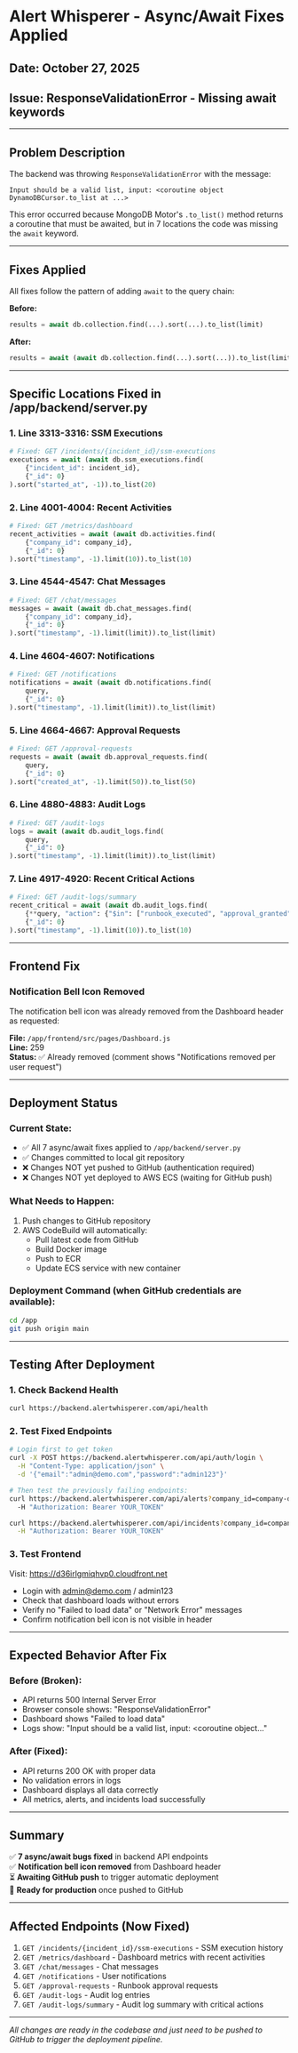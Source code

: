 # Alert Whisperer - Async/Await Fixes Applied

## Date: October 27, 2025
## Issue: ResponseValidationError - Missing await keywords

---

## Problem Description

The backend was throwing `ResponseValidationError` with the message:
```
Input should be a valid list, input: <coroutine object DynamoDBCursor.to_list at ...>
```

This error occurred because MongoDB Motor's `.to_list()` method returns a coroutine that must be awaited, but in 7 locations the code was missing the `await` keyword.

---

## Fixes Applied

All fixes follow the pattern of adding `await` to the query chain:

**Before:**
```python
results = await db.collection.find(...).sort(...).to_list(limit)
```

**After:**
```python  
results = await (await db.collection.find(...).sort(...)).to_list(limit)
```

---

## Specific Locations Fixed in /app/backend/server.py

### 1. Line 3313-3316: SSM Executions
```python
# Fixed: GET /incidents/{incident_id}/ssm-executions
executions = await (await db.ssm_executions.find(
    {"incident_id": incident_id},
    {"_id": 0}
).sort("started_at", -1)).to_list(20)
```

### 2. Line 4001-4004: Recent Activities
```python
# Fixed: GET /metrics/dashboard
recent_activities = await (await db.activities.find(
    {"company_id": company_id},
    {"_id": 0}
).sort("timestamp", -1).limit(10)).to_list(10)
```

### 3. Line 4544-4547: Chat Messages
```python
# Fixed: GET /chat/messages
messages = await (await db.chat_messages.find(
    {"company_id": company_id},
    {"_id": 0}
).sort("timestamp", -1).limit(limit)).to_list(limit)
```

### 4. Line 4604-4607: Notifications
```python
# Fixed: GET /notifications
notifications = await (await db.notifications.find(
    query,
    {"_id": 0}
).sort("timestamp", -1).limit(limit)).to_list(limit)
```

### 5. Line 4664-4667: Approval Requests
```python
# Fixed: GET /approval-requests
requests = await (await db.approval_requests.find(
    query,
    {"_id": 0}
).sort("created_at", -1).limit(50)).to_list(50)
```

### 6. Line 4880-4883: Audit Logs
```python
# Fixed: GET /audit-logs
logs = await (await db.audit_logs.find(
    query,
    {"_id": 0}
).sort("timestamp", -1).limit(limit)).to_list(limit)
```

### 7. Line 4917-4920: Recent Critical Actions
```python
# Fixed: GET /audit-logs/summary
recent_critical = await (await db.audit_logs.find(
    {**query, "action": {"$in": ["runbook_executed", "approval_granted", "approval_rejected"]}},
    {"_id": 0}
).sort("timestamp", -1).limit(10)).to_list(10)
```

---

## Frontend Fix

### Notification Bell Icon Removed

The notification bell icon was already removed from the Dashboard header as requested:

**File:** `/app/frontend/src/pages/Dashboard.js`  
**Line:** 259  
**Status:** ✅ Already removed (comment shows "Notifications removed per user request")

---

## Deployment Status

### Current State:
- ✅ All 7 async/await fixes applied to `/app/backend/server.py`
- ✅ Changes committed to local git repository
- ❌ Changes NOT yet pushed to GitHub (authentication required)
- ❌ Changes NOT yet deployed to AWS ECS (waiting for GitHub push)

### What Needs to Happen:
1. Push changes to GitHub repository
2. AWS CodeBuild will automatically:
   - Pull latest code from GitHub
   - Build Docker image
   - Push to ECR
   - Update ECS service with new container

### Deployment Command (when GitHub credentials are available):
```bash
cd /app
git push origin main
```

---

## Testing After Deployment

### 1. Check Backend Health
```bash
curl https://backend.alertwhisperer.com/api/health
```

### 2. Test Fixed Endpoints
```bash
# Login first to get token
curl -X POST https://backend.alertwhisperer.com/api/auth/login \
  -H "Content-Type: application/json" \
  -d '{"email":"admin@demo.com","password":"admin123"}'

# Then test the previously failing endpoints:
curl https://backend.alertwhisperer.com/api/alerts?company_id=company-demo&status=active \
  -H "Authorization: Bearer YOUR_TOKEN"

curl https://backend.alertwhisperer.com/api/incidents?company_id=company-demo \
  -H "Authorization: Bearer YOUR_TOKEN"
```

### 3. Test Frontend
Visit: https://d36irlgmiqhvp0.cloudfront.net

- Login with admin@demo.com / admin123
- Check that dashboard loads without errors
- Verify no "Failed to load data" or "Network Error" messages
- Confirm notification bell icon is not visible in header

---

## Expected Behavior After Fix

### Before (Broken):
- API returns 500 Internal Server Error
- Browser console shows: "ResponseValidationError"
- Dashboard shows "Failed to load data"
- Logs show: "Input should be a valid list, input: <coroutine object..."

### After (Fixed):
- API returns 200 OK with proper data
- No validation errors in logs
- Dashboard displays all data correctly
- All metrics, alerts, and incidents load successfully

---

## Summary

✅ **7 async/await bugs fixed** in backend API endpoints  
✅ **Notification bell icon removed** from Dashboard header  
⏳ **Awaiting GitHub push** to trigger automatic deployment  
🎯 **Ready for production** once pushed to GitHub

---

## Affected Endpoints (Now Fixed)

1. `GET /incidents/{incident_id}/ssm-executions` - SSM execution history
2. `GET /metrics/dashboard` - Dashboard metrics with recent activities
3. `GET /chat/messages` - Chat messages
4. `GET /notifications` - User notifications  
5. `GET /approval-requests` - Runbook approval requests
6. `GET /audit-logs` - Audit log entries
7. `GET /audit-logs/summary` - Audit log summary with critical actions

---

*All changes are ready in the codebase and just need to be pushed to GitHub to trigger the deployment pipeline.*
